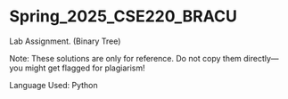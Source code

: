 # Spring_2025_CSE220_BRACU
Lab Assignment. (Binary Tree)

Note: These solutions are only for reference. Do not copy them directly—you might get flagged for plagiarism!

Language Used: Python
